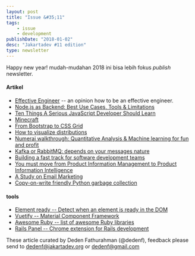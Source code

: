 ```yaml
---
layout: post
title: "Issue &#35;11"
tags:
    - issue
    - development
publishDate: "2018-01-02"
desc: "Jakartadev #11 edition"
type: newsletter
---
```


Happy new year! mudah-mudahan 2018 ini bisa lebih fokus _publish_ newsletter.

#### Artikel
- [Effective Engineer](https://gist.github.com/rondy/af1dee1d28c02e9a225ae55da2674a6f) -- an opinion how to be an effective engineer.
- [Node.js as Backend: Best Use Cases, Tools & Limitations](https://medium.com/dailyjs/node-js-as-backend-best-use-cases-tools-limitations-9c65165a5bac?utm_source=jakartadev&utm_medium=newsletter)
- [Ten Things A Serious JavaScript Developer Should Learn](https://benmccormick.org/2017/07/19/ten-things-javascript/?utm_source=jakartadev&utm_medium=newsletter)
- [Minecraft](https://www.alicemaz.com/writing/minecraft.html?utm_source=jakartadev&utm_medium=newsletter)
- [From Bootstrap to CSS Grid](https://open.nytimes.com/bootstrap-to-css-grid-87b3f5f830e4?pagewanted=all&utm_source=jakartadev&utm_medium=newsletter)
- [How to visualize distributions](https://towardsdatascience.com/how-to-visualize-distributions-2cf2243c7b8e?utm_source=jakartadev&utm_medium=newsletter)
- [Numerai walkthrough: Quantitative Analysis & Machine learning for fun and profit](https://hackernoon.com/numerai-walkthrough-quantitative-analysis-machine-learning-for-fun-and-profit-3dcdccabd920?utm_source=jakartadev&utm_medium=newsletter)
- [Kafka or RabbitMQ: depends on your messages nature](https://medium.com/dekses/kafka-or-rabbitmq-depends-on-your-messages-nature-e22ca89918e2?utm_source=jakartadev&utm_medium=newsletter)
- [Building a fast track for software development teams](https://www.linkedin.com/pulse/building-fast-track-software-development-teams-yves-junqueira/?utm_source=jakartadev&utm_medium=newsletter)
- [You must move from Product Information Management to Product Information Intelligence](https://www.linkedin.com/pulse/you-must-move-from-product-information-management-jimmy-ekb%C3%A4ck/?utm_source=jakartadev&utm_medium=newsletter)
- [A Study on Email Marketing](https://www.linkedin.com/pulse/study-email-marketing-stephanie-seputra/?utm_source=jakartadev&utm_medium=newsletter)
- [Copy-on-write friendly Python garbage collection](https://engineering.instagram.com/copy-on-write-friendly-python-garbage-collection-ad6ed5233ddf?utm_source=jakartadev&utm_medium=newsletter)

#### tools
- [Element ready -- Detect when an element is ready in the DOM](https://github.com/sindresorhus/element-ready?utm_source=jakartadev&utm_medium=newsletter)
- [Vuetify -- Material Component Framework](https://vuetifyjs.com/?utm_source=jakartadev&utm_medium=newsletter)
- [Awesome Ruby -- list of awesome Ruby libraries](http://awesome-ruby.com/?utm_source=jakartadev&utm_medium=newsletter)
- [Rails Panel -- Chrome extension for Rails development](https://github.com/dejan/rails_panel?utm_source=jakartadev&utm_medium=newsletter)


These article curated by Deden Fathurahman (@dedenf), feedback please send to dedenf@jakartadev.org or dedenf@gmail.com 
